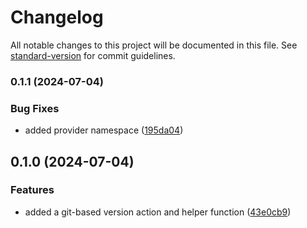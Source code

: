 # Changelog

All notable changes to this project will be documented in this file. See [standard-version](https://github.com/conventional-changelog/standard-version) for commit guidelines.

### 0.1.1 (2024-07-04)


### Bug Fixes

* added provider namespace ([195da04](https://github.com/ShabuShabu/laravel-version/commits/195da049d4109c4a6b9d27289f9bc7af184e561f))

## 0.1.0 (2024-07-04)


### Features

* added a git-based version action and helper function ([43e0cb9](https://github.com/ShabuShabu/laravel-version/commits/43e0cb987e55c6cf6c607c7fa1b4f1aadedcf043))
